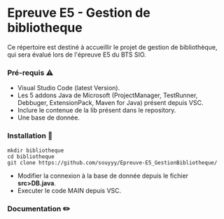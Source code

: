 # Epreuve E5 - Gestion de bibliotheque

Ce répertoire est destiné à accueillir le projet de gestion de bibliothèque, qui sera évalué lors de l'épreuve E5 du BTS SIO.

### Pré-requis ⚠️
- Visual Studio Code (latest Version).
- Les 5 addons Java de Microsoft (ProjectManager, TestRunner, Debbuger, ExtensionPack, Maven for Java) présent depuis VSC.
- Inclure le contenue de la lib présent dans le repository.
- Une base de donnée.
  
### Installation 📁
```
mkdir bibliotheque
cd bibliotheque
git clone https://github.com/souyyy/Epreuve-E5_GestionBibliotheque/
```

- Modifier la connexion à la base de donnée depuis le fichier **src>DB.java**.
- Executer le code MAIN depuis VSC.
  
### Documentation ✏️

